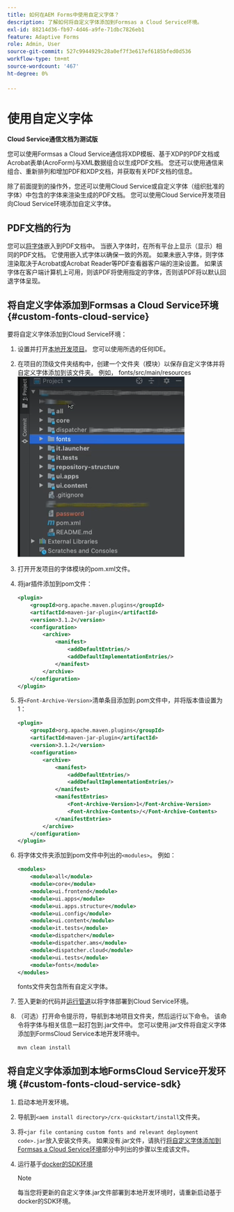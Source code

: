 ```yaml
---
title: 如何在AEM Forms中使用自定义字体？
description: 了解如何将自定义字体添加到Formsas a Cloud Service环境。
exl-id: 88214d36-fb97-4d46-a9fe-71dbc7826eb1
feature: Adaptive Forms
role: Admin, User
source-git-commit: 527c9944929c28a0ef7f3e617ef6185bfed0d536
workflow-type: tm+mt
source-wordcount: '467'
ht-degree: 0%

---
```


# 使用自定义字体

**Cloud Service通信文档为测试版**

您可以使用Formsas a Cloud Service通信将XDP模板、基于XDP的PDF文档或Acrobat表单(AcroForm)与XML数据组合以生成PDF文档。 您还可以使用通信来组合、重新排列和增加PDF和XDP文档，并获取有关PDF文档的信息。

除了前面提到的操作外，您还可以使用Cloud Service或自定义字体（组织批准的字体）中包含的字体来渲染生成的PDF文档。 您可以使用Cloud Service开发项目向Cloud Service环境添加自定义字体。

## PDF文档的行为

您可以[将字体](https://adobedocs.github.io/experience-manager-forms-cloud-service-developer-reference/references/output-sync/#tag/PrintedOutputOptions)嵌入到PDF文档中。 当嵌入字体时，在所有平台上显示（显示）相同的PDF文档。 它使用嵌入式字体以确保一致的外观。 如果未嵌入字体，则字体渲染取决于Acrobat或Acrobat Reader等PDF查看器客户端的渲染设置。 如果该字体在客户端计算机上可用，则该PDF将使用指定的字体，否则该PDF将以默认回退字体呈现。

## 将自定义字体添加到Formsas a Cloud Service环境 {#custom-fonts-cloud-service}

要将自定义字体添加到Cloud Service环境：

1. 设置并打开[本地开发项目](setup-local-development-environment.md)。 您可以使用所选的任何IDE。
1. 在项目的顶级文件夹结构中，创建一个文件夹（模块）以保存自定义字体并将自定义字体添加到该文件夹。 例如， fonts/src/main/resources
   ![字体文件夹](assets/fonts.png)

1. 打开开发项目的字体模块的pom.xml文件。
1. 将jar插件添加到pom文件：

   ```xml
   <plugin>
       <groupId>org.apache.maven.plugins</groupId>
       <artifactId>maven-jar-plugin</artifactId>
       <version>3.1.2</version>
       <configuration>
           <archive>
               <manifest>
                   <addDefaultEntries/>
                   <addDefaultImplementationEntries/>
               </manifest>
           </archive>
       </configuration>
   </plugin>
   ```

1. 将`<Font-Archive-Version>`清单条目添加到.pom文件中，并将版本值设置为1：

   ```xml
   <plugin>
       <groupId>org.apache.maven.plugins</groupId>
       <artifactId>maven-jar-plugin</artifactId>
       <version>3.1.2</version>
       <configuration>
           <archive>
               <manifest>
                   <addDefaultEntries/>
                   <addDefaultImplementationEntries/>
               </manifest>
               <manifestEntries>
                   <Font-Archive-Version>1</Font-Archive-Version>
                   <Font-Archive-Contents>/</Font-Archive-Contents>
               </manifestEntries> 
           </archive>
       </configuration>
   </plugin>
   ```

1. 将字体文件夹添加到pom文件中列出的`<modules>`。 例如：

   ```xml
   <modules>
       <module>all</module>
       <module>core</module>
       <module>ui.frontend</module>
       <module>ui.apps</module>
       <module>ui.apps.structure</module>
       <module>ui.config</module>
       <module>ui.content</module>
       <module>it.tests</module>
       <module>dispatcher</module>
       <module>dispatcher.ams</module>
       <module>dispatcher.cloud</module>
       <module>ui.tests</module>
       <module>fonts</module>
   </modules>
   ```

   fonts文件夹包含所有自定义字体。

1. 签入更新的代码并[运行管道](/help/implementing/cloud-manager/deploy-code.md)以将字体部署到Cloud Service环境。

1. （可选）打开命令提示符，导航到本地项目文件夹，然后运行以下命令。 该命令将字体与相关信息一起打包到.jar文件中。 您可以使用.jar文件将自定义字体添加到FormsCloud Service本地开发环境中。

   ```shell
   mvn clean install
   ```

## 将自定义字体添加到本地FormsCloud Service开发环境 {#custom-fonts-cloud-service-sdk}

1. 启动本地开发环境。
1. 导航到`<aem install directory>/crx-quickstart/install`文件夹。
1. 将`<jar file contaning custom fonts and relevant deployment code>.jar`放入安装文件夹。 如果没有.jar文件，请执行[将自定义字体添加到Formsas a Cloud Service环境](#custom-fonts-cloud-service)部分中列出的步骤以生成该文件。
1. 运行基于[docker的SDK环境](setup-local-development-environment.md#docker-microservices)


   >[!NOTE]
   >
   >每当您将更新的自定义字体.jar文件部署到本地开发环境时，请重新启动基于docker的SDK环境。
